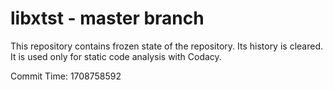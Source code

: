 # libxtst - master branch

This repository contains frozen state of the repository.
Its history is cleared. It is used only for static code
analysis with Codacy.

Commit Time: 1708758592